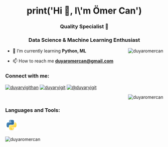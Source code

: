 <h1 align="center">print('Hi 👋, I\'m Ömer Can')</h1>
<h3 align="center">Quality Specialist 🔎</h3>
<h3 align="center">Data Science & Machine Learning Enthusiast</h3>

<p><img align="right" src="https://github-readme-stats-sigma-five.vercel.app/api/top-langs?username=duyaromercan&show_icons=true&theme=tokyonight&locale=en&layout=compact" alt="duyaromercan" /></p>


- 🌱 I’m currently learning **Python, ML**

- 📫 How to reach me **duyaromercan@gmail.com**


<h3 align="left">Connect with me:</h3>
<p align="left">
<a href="https://linkedin.com/in/duyaromercan/" target="blank"><img align="center" src="https://raw.githubusercontent.com/rahuldkjain/github-profile-readme-generator/master/src/images/icons/Social/linked-in-alt.svg" alt="duyaryigithan" height="30" width="40" /></a>
<a href="https://kaggle.com/duyaromercan" target="blank"><img align="center" src="https://raw.githubusercontent.com/rahuldkjain/github-profile-readme-generator/master/src/images/icons/Social/kaggle.svg" alt="duyaryigit" height="30" width="40" /></a>
<a href="https://medium.com/@duyaromercan" target="blank"><img align="center" src="https://raw.githubusercontent.com/rahuldkjain/github-profile-readme-generator/master/src/images/icons/Social/medium.svg" alt="@duyaryigit" height="30" width="40" /></a>

</p>

<p>&nbsp;<img align="right" src="https://github-readme-stats-sigma-five.vercel.app/api?username=duyaromercan&show_icons=true&theme=tokyonight&locale=en" alt="duyaromercan" /></p>

<h3 align="left">Languages and Tools:</h3>
<p align="left"> <a href="https://www.python.org" target="_blank" rel="noreferrer"> <img src="https://raw.githubusercontent.com/devicons/devicon/master/icons/python/python-original.svg" alt="python" width="40" height="40"/> </a> </p>

<p align="left"> <img src="https://komarev.com/ghpvc/?username=duyaromercan&label=Profile%20views&color=0e75b6&style=flat" alt="duyaromercan" /> </p> 


